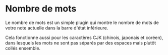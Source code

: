 # Nombre de mots

Le nombre de mots est un simple plugin qui montre le nombre de mots de votre note actuelle dans la barre d'état inférieure.

Cela fonctionne aussi pour les caractères CJK (chinois, japonais et coréen), dans lesquels les mots ne sont pas séparés par des espaces mais plutôt collés ensemble.
